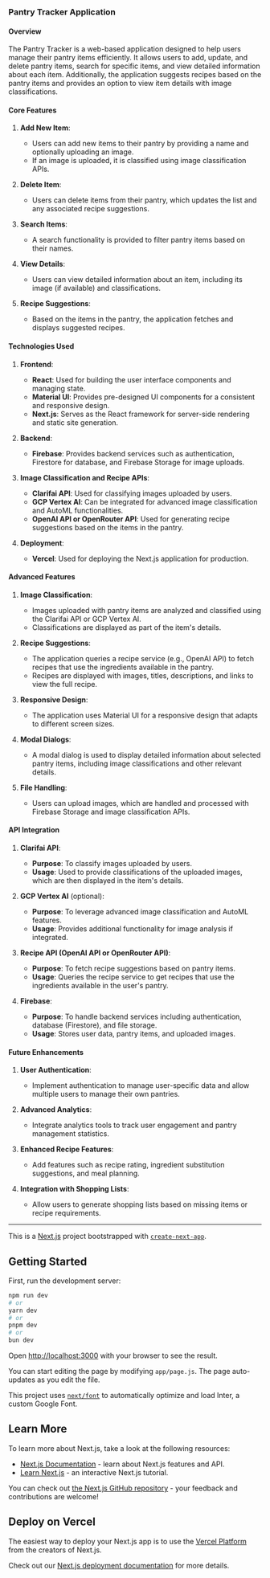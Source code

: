 ### **Pantry Tracker Application**

#### **Overview**
The Pantry Tracker is a web-based application designed to help users manage their pantry items efficiently. It allows users to add, update, and delete pantry items, search for specific items, and view detailed information about each item. Additionally, the application suggests recipes based on the pantry items and provides an option to view item details with image classifications.

#### **Core Features**

1. **Add New Item**:
   - Users can add new items to their pantry by providing a name and optionally uploading an image.
   - If an image is uploaded, it is classified using image classification APIs.

2. **Delete Item**:
   - Users can delete items from their pantry, which updates the list and any associated recipe suggestions.

3. **Search Items**:
   - A search functionality is provided to filter pantry items based on their names.

4. **View Details**:
   - Users can view detailed information about an item, including its image (if available) and classifications.

5. **Recipe Suggestions**:
   - Based on the items in the pantry, the application fetches and displays suggested recipes.

#### **Technologies Used**

1. **Frontend**:
   - **React**: Used for building the user interface components and managing state.
   - **Material UI**: Provides pre-designed UI components for a consistent and responsive design.
   - **Next.js**: Serves as the React framework for server-side rendering and static site generation.

2. **Backend**:
   - **Firebase**: Provides backend services such as authentication, Firestore for database, and Firebase Storage for image uploads.

3. **Image Classification and Recipe APIs**:
   - **Clarifai API**: Used for classifying images uploaded by users.
   - **GCP Vertex AI**: Can be integrated for advanced image classification and AutoML functionalities.
   - **OpenAI API or OpenRouter API**: Used for generating recipe suggestions based on the items in the pantry.

4. **Deployment**:
   - **Vercel**: Used for deploying the Next.js application for production.

#### **Advanced Features**

1. **Image Classification**:
   - Images uploaded with pantry items are analyzed and classified using the Clarifai API or GCP Vertex AI.
   - Classifications are displayed as part of the item's details.

2. **Recipe Suggestions**:
   - The application queries a recipe service (e.g., OpenAI API) to fetch recipes that use the ingredients available in the pantry.
   - Recipes are displayed with images, titles, descriptions, and links to view the full recipe.

3. **Responsive Design**:
   - The application uses Material UI for a responsive design that adapts to different screen sizes.

4. **Modal Dialogs**:
   - A modal dialog is used to display detailed information about selected pantry items, including image classifications and other relevant details.

5. **File Handling**:
   - Users can upload images, which are handled and processed with Firebase Storage and image classification APIs.

#### **API Integration**

1. **Clarifai API**:
   - **Purpose**: To classify images uploaded by users.
   - **Usage**: Used to provide classifications of the uploaded images, which are then displayed in the item's details.

2. **GCP Vertex AI** (optional):
   - **Purpose**: To leverage advanced image classification and AutoML features.
   - **Usage**: Provides additional functionality for image analysis if integrated.

3. **Recipe API (OpenAI API or OpenRouter API)**:
   - **Purpose**: To fetch recipe suggestions based on pantry items.
   - **Usage**: Queries the recipe service to get recipes that use the ingredients available in the user's pantry.

4. **Firebase**:
   - **Purpose**: To handle backend services including authentication, database (Firestore), and file storage.
   - **Usage**: Stores user data, pantry items, and uploaded images.

#### **Future Enhancements**

1. **User Authentication**:
   - Implement authentication to manage user-specific data and allow multiple users to manage their own pantries.

2. **Advanced Analytics**:
   - Integrate analytics tools to track user engagement and pantry management statistics.

3. **Enhanced Recipe Features**:
   - Add features such as recipe rating, ingredient substitution suggestions, and meal planning.

4. **Integration with Shopping Lists**:
   - Allow users to generate shopping lists based on missing items or recipe requirements.

---


This is a [Next.js](https://nextjs.org/) project bootstrapped with [`create-next-app`](https://github.com/vercel/next.js/tree/canary/packages/create-next-app).

## Getting Started

First, run the development server:

```bash
npm run dev
# or
yarn dev
# or
pnpm dev
# or
bun dev
```

Open [http://localhost:3000](http://localhost:3000) with your browser to see the result.

You can start editing the page by modifying `app/page.js`. The page auto-updates as you edit the file.

This project uses [`next/font`](https://nextjs.org/docs/basic-features/font-optimization) to automatically optimize and load Inter, a custom Google Font.

## Learn More

To learn more about Next.js, take a look at the following resources:

- [Next.js Documentation](https://nextjs.org/docs) - learn about Next.js features and API.
- [Learn Next.js](https://nextjs.org/learn) - an interactive Next.js tutorial.

You can check out [the Next.js GitHub repository](https://github.com/vercel/next.js/) - your feedback and contributions are welcome!

## Deploy on Vercel

The easiest way to deploy your Next.js app is to use the [Vercel Platform](https://vercel.com/new?utm_medium=default-template&filter=next.js&utm_source=create-next-app&utm_campaign=create-next-app-readme) from the creators of Next.js.

Check out our [Next.js deployment documentation](https://nextjs.org/docs/deployment) for more details.
